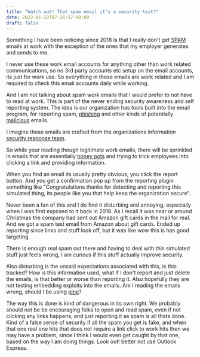 ```yaml
---
title: "Watch out! That spam email it's a security test?"
date: 2022-01-22T07:26:57-08:00
draft: false
---
```


Something I have been noticing since 2018 is that I really don't get [SPAM](https://en.wikipedia.org/wiki/Spamming) emails at work with the exception of the ones that my employer generates and sends to me.

I never use these work email accounts for anything other than work related communications, so no 3rd party accounts etc setup on the email accounts, its just for work use. So everything in these emails are work related and I am required to check this email accounts daily while working.

And I am not talking about spam work emails that I would prefer to not have to read at work. This is part of the never ending security awareness and self reporting system. The idea is our organization has tools built into the email program, for reporting spam, [phishing](https://en.wikipedia.org/wiki/Phishing) and other kinds of potentially [malicious](https://en.wikipedia.org/wiki/Malware) emails. 

I imagine these emails are crafted from the organizations information [security response team](https://en.wikipedia.org/wiki/Computer_emergency_response_team). 

So while your reading though legitimate work emails, there will be sprinkled in emails that are essentially [honey pots](https://en.wikipedia.org/wiki/Honeypot_(computing)) and trying to trick employees into clicking a link and providing information.

When you find an email its usually pretty obvious, you click the report button. And you get a confirmation pop up from the reporting plugin something like "Congratulations thanks for detecting and reporting this simulated thing, its people like you that help keep the organization secure".

Never been a fan of this and I do find it disturbing and annoying, especially when I was first exposed to it back in 2018. As I recall it was near or around Christmas the company had sent out Amazon gift cards in the mail for real. And we got a spam test email from Amazon about gift cards. Ended up reporting since links and stuff look off, but it was like wow this is has good targeting.

There is enough real spam out there and having to deal with this simulated stuff just feels wrong, I am curious if this stuff actually improve security.

Also disturbing is the unsaid expectations associated with this, is this tracked? How is this information used, what if I don't report and just delete the emails, is that better or worse than reporting it. Also hopefully they are not 
testing embedding exploits into the emails. Am I reading the emails wrong, should I be using [pine](https://en.wikipedia.org/wiki/Pine_%28email_client%29)?

The way this is done is kind of dangerous in its own right. We probably should not be be encouraging folks to open and read spam, even if not clicking any links happens, and just reporting it as spam is all thats done. Kind of a false sense of security if all the spam you get is fake, and when that one real one hits that does not require a link click to work hits then we may have a problem, since I think I would even get caught by that one, based on the way I am doing things.  Look out! better not use Outlook Express.
